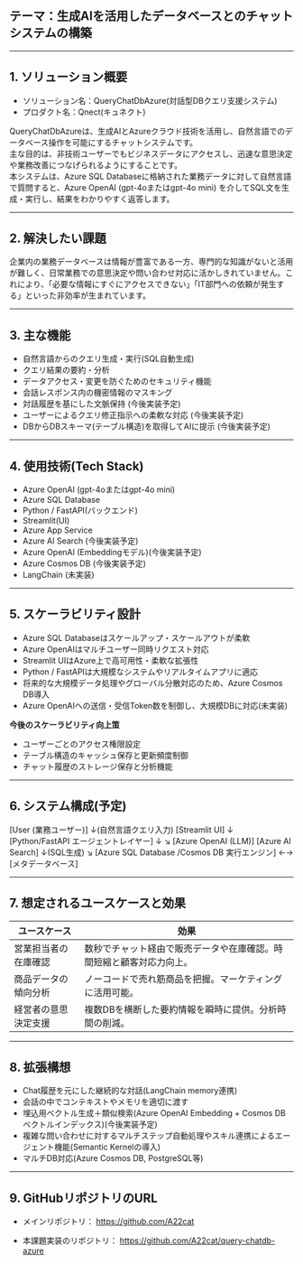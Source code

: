 ## テーマ：生成AIを活用したデータベースとのチャットシステムの構築

---

## 1. ソリューション概要

- ソリューション名：QueryChatDbAzure(対話型DBクエリ支援システム)
- プロダクト名：Qnect(キュネクト)

QueryChatDbAzureは、生成AIとAzureクラウド技術を活用し、自然言語でのデータベース操作を可能にするチャットシステムです。  
主な目的は、非技術ユーザーでもビジネスデータにアクセスし、迅速な意思決定や業務改善につなげられるようにすることです。  
本システムは、Azure SQL Databaseに格納された業務データに対して自然言語で質問すると、Azure OpenAI (gpt-4oまたはgpt-4o mini) を介してSQL文を生成・実行し、結果をわかりやすく返答します。

---
## 2. 解決したい課題

企業内の業務データベースは情報が豊富である一方、専門的な知識がないと活用が難しく、日常業務での意思決定や問い合わせ対応に活かしきれていません。これにより、「必要な情報にすぐにアクセスできない」「IT部門への依頼が発生する」といった非効率が生まれています。

---

## 3. 主な機能

- 自然言語からのクエリ生成・実行(SQL自動生成)
- クエリ結果の要約・分析
- データアクセス・変更を防ぐためのセキュリティ機能
- 会話レスポンス内の機密情報のマスキング
- 対話履歴を基にした文脈保持                       (今後実装予定)
- ユーザーによるクエリ修正指示への柔軟な対応        (今後実装予定)
- DBからDBスキーマ(テーブル構造)を取得してAIに提示  (今後実装予定)

---

## 4. 使用技術(Tech Stack)

- Azure OpenAI (gpt-4oまたはgpt-4o mini)
- Azure SQL Database
- Python / FastAPI(バックエンド)
- Streamlit(UI)
- Azure App Service
- Azure AI Search               (今後実装予定)
- Azure OpenAI (Embeddingモデル)(今後実装予定)
- Azure Cosmos DB               (今後実装予定)
- LangChain                     (未実装)


---

## 5. スケーラビリティ設計

- Azure SQL Databaseはスケールアップ・スケールアウトが柔軟
- Azure OpenAIはマルチユーザー同時リクエスト対応
- Streamlit UIはAzure上で高可用性・柔軟な拡張性
- Python / FastAPIは大規模なシステムやリアルタイムアプリに適応
- 将来的な大規模データ処理やグローバル分散対応のため、Azure Cosmos DB導入
- Azure OpenAIへの送信・受信Token数を制御し、大規模DBに対応(未実装)

**今後のスケーラビリティ向上策**
- ユーザーごとのアクセス権限設定
- テーブル構造のキャッシュ保存と更新頻度制御
- チャット履歴のストレージ保存と分析機能

---

## 6. システム構成(予定)

[User (業務ユーザー)]
        ↓(自然言語クエリ入力)
[Streamlit UI]
        ↓
[Python/FastAPI エージェントレイヤー]
        ↓                        ↘
[Azure OpenAI (LLM)]      [Azure AI Search]
        ↓(SQL生成)               ↘
[Azure SQL Database
/Cosmos DB 実行エンジン]  ←→  [メタデータベース]

---

## 7. 想定されるユースケースと効果

| ユースケース                 | 効果                                                              |
|-----------------------------|-------------------------------------------------------------------|
| 営業担当者の在庫確認         | 数秒でチャット経由で販売データや在庫確認。時間短縮と顧客対応力向上。 |
| 商品データの傾向分析         | ノーコードで売れ筋商品を把握。マーケティングに活用可能。            |
| 経営者の意思決定支援         | 複数DBを横断した要約情報を瞬時に提供。分析時間の削減。              |

---

## 8. 拡張構想

- Chat履歴を元にした継続的な対話(LangChain memory連携)
- 会話の中でコンテキストやメモリを適切に渡す
- 埋込用ベクトル生成＋類似検索(Azure OpenAI Embedding + Cosmos DB ベクトルインデックス)(今後実装予定)
- 複雑な問い合わせに対するマルチステップ自動処理やスキル連携によるエージェント機能(Semantic Kernelの導入)
- マルチDB対応(Azure Cosmos DB, PostgreSQL等)

---

## 9. GitHubリポジトリのURL
- メインリポジトリ：
https://github.com/A22cat

- 本課題実装のリポジトリ：
https://github.com/A22cat/query-chatdb-azure
